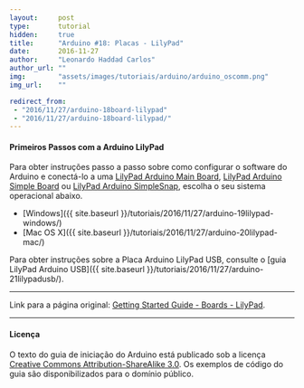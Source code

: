 ```yaml
---
layout:     post
type:       tutorial
hidden:     true
title:      "Arduino #18: Placas - LilyPad"
date:       2016-11-27
author:     "Leonardo Haddad Carlos"
author_url: ""
img:        "assets/images/tutoriais/arduino/arduino_oscomm.png"
img_url:    ""

redirect_from:
 - "2016/11/27/arduino-18board-lilypad"
 - "2016/11/27/arduino-18board-lilypad/"
---
```


#### Primeiros Passos com a Arduino LilyPad

Para obter instruções passo a passo sobre como configurar o software do Arduino e conectá-lo a uma [LilyPad Arduino Main Board](http://lilypadarduino.org/?p=128), [LilyPad Arduino Simple Board](http://lilypadarduino.org/?p=149) ou [LilyPad Arduino SimpleSnap](http://lilypadarduino.org/?p=289), escolha o seu sistema operacional abaixo.

- [Windows]({{ site.baseurl }}/tutoriais/2016/11/27/arduino-19lilypad-windows/)
- [Mac OS X]({{ site.baseurl }}/tutoriais/2016/11/27/arduino-20lilypad-mac/)

Para obter instruções sobre a Placa Arduino LilyPad USB, consulte o [guia LilyPad Arduino USB]({{ site.baseurl }}/tutoriais/2016/11/27/arduino-21lilypadusb/).

----

Link para a página original: [Getting Started Guide - Boards - LilyPad](https://www.arduino.cc/en/Guide/ArduinoLilyPad).

----

#### Licença

O texto do guia de iniciação do Arduino está publicado sob a licença [Creative Commons Attribution-ShareAlike 3.0](https://creativecommons.org/licenses/by-sa/3.0). Os exemplos de código do guia são disponibilizados para o domínio público.
